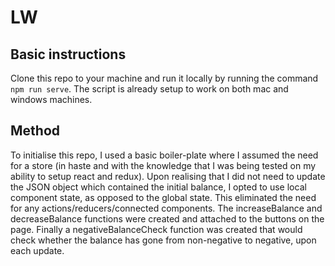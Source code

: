 # LW

## Basic instructions

Clone this repo to your machine and run it locally by running the command `npm run serve`. The script is already setup to work on both mac and windows machines.

## Method

To initialise this repo, I used a basic boiler-plate where I assumed the need for a store (in haste and with the knowledge that I was being tested on my ability to setup react and redux). Upon realising that I did not need to update the JSON object which contained the initial balance, I opted to use local component state, as opposed to the global state. This eliminated the need for any actions/reducers/connected components. The increaseBalance and decreaseBalance functions were created and attached to the buttons on the page. Finally a negativeBalanceCheck function was created that would check whether the balance has gone from non-negative to negative, upon each update.
